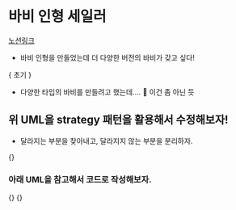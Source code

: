 # 바비 인형 세일러

[노션링크](https://eunbeann.notion.site/Barbie-Strategy-c25bde847e224a38b80bcfe06067817a?pvs=4)

- 바비 인형을 만들었는데 더 다양한 버전의 바비가 갖고 싶다!

{ 초기 }

- 다양한 타입의 바비를 만들려고 했는데….
  🤔 이건 좀 아닌 듯

## 위 UML을 strategy 패턴을 활용해서 수정해보자!

- 달라지는 부분을 찾아내고, 달라지지 않는 부분을 분리하자.

{}

### 아래 UML을 참고해서 코드로 작성해보자.

{}
{}
